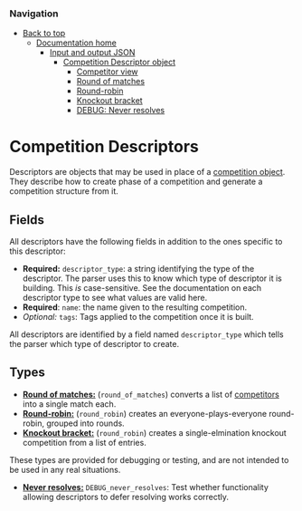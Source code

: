 ### Navigation

- [Back to top](../../../readme.md)
  - [Documentation home](../../readme.md)
    - [Input and output JSON](../readme.md)
      - [Competition Descriptor object](readme.md)
	    - [Competitor view](competitor_view.md)
        - [Round of matches](round_of_matches.md)
        - [Round-robin](round_robin.md)
        - [Knockout bracket](knockout_bracket.md)
        - [DEBUG: Never resolves](DEBUG_never_resolves.md)

# Competition Descriptors

Descriptors are objects that may be used in place of a [competition object](../competition.md). They describe how to create phase of a competition and generate a competition structure from it.

## Fields

All descriptors have the following fields in addition to the ones specific to this descriptor:

- **Required:** `descriptor_type`: a string identifying the type of the descriptor. The parser uses this to know which type of descriptor it is building. This *is* case-sensitive. See the documentation on each descriptor type to see what values are valid here.
- **Required**: `name`: the name given to the resulting competition.
- *Optional:* `tags`: Tags applied to the competition once it is built.

All descriptors are identified by a field named `descriptor_type` which tells the parser which type of descriptor to create. 


## Types

- [**Round of matches:**](round_of_matches.md) (`round_of_matches`) converts a list of [competitors](../competitor.md) into a single match each.
- [**Round-robin:**](round_robin.md) (`round_robin`) creates an everyone-plays-everyone round-robin, grouped into rounds.
- [**Knockout bracket:**](knockout_bracket.md) (`round_robin`) creates a single-elmination knockout competition from a list of entries.

These types are provided for debugging or testing, and are not intended to be used in any real situations.

- [**Never resolves:**](DEBUG_never_resolves.md) `DEBUG_never_resolves`: Test whether functionality allowing descriptors to defer resolving works correctly.
